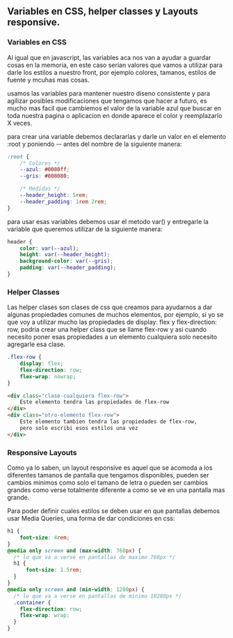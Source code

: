 ## Variables en CSS, helper classes y Layouts responsive.
### Variables en CSS
Al igual que en javascript, las variables aca nos van a ayudar a guardar cosas en la memoria, en este caso serian valores que vamos a utilizar para darle los estilos a nuestro front, por ejemplo colores, tamanos, estilos de fuente y mcuhas mas cosas.

usamos las variables para mantener nuestro diseno consistente y para agilizar posibles modificaciones que tengamos que hacer a futuro, es mucho mas facil que cambiemos el valor de la variable azul que buscar en toda nuestra pagina o aplicacion en donde aparece el color y reemplazarlo X veces.

para crear una variable debemos declararlas y darle un valor en el elemento :root y poniendo -- antes del nombre de la siguiente manera:

```css
:root {
    /* Colores */
    --azul: #0080ff;
    --gris: #808080;

    /* Medidas */
    --header_height: 5rem;
    --header_padding: 1rem 2rem;
}
```
para usar esas variables debemos usar el metodo var() y entregarle la variable que queremos utilizar de la siguiente manera:

```css
header {
    color: var(--azul);
    height: var(--header_height);
    background-color: var(--gris);
    padding: var(--header_padding);
}
```

### Helper Classes
Las helper clases son clases de css que creamos para ayudarnos a dar algunas propiedades comunes de muchos elementos, por ejemplo, si yo se que voy a utilizar mucho las propiedades de display: flex y flex-direction: row, podria crear una helper class que se llame flex-row y asi cuando necesito poner esas propiedades a un elemento cualquiera solo necesito agregarle esa clase.

```css
.flex-row {
    display: flex;
    flex-direction: row;
    flex-wrap: nowrap;
}
```
```html
<div class="clase-cualquiera flex-row">
    Este elemento tendra las propiedades de flex-row
</div>
<div class="otro-elemento flex-row">
    Este elemento tambien tendra las propiedades de flex-row,
    pero solo escribi esos estilos una vez
</div>
```

### Responsive Layouts
Como ya lo saben, un layout responsive es aquel que se acomoda a los diferentes tamanos de pantalla que tengamos disponibles, pueden ser cambios minimos como solo el tamano de letra o pueden ser cambios grandes como verse totalmente diferente a como se ve en una pantalla mas grande.

Para poder definir cuales estilos se deben usar en que pantallas debemos usar Media Queries, una forma de dar condiciones en css:

```css
h1 {
    font-size: 4rem;
}
@media only screen and (max-width: 768px) {
  /* lo que va a verse en pantallas de maximo 768px */
  h1 {
      font-size: 1.5rem;
  }
}
@media only screen and (min-width: 1280px) {
  /* lo que va a verse en pantallas de minimo 10280px */
  .container {
    flex-direction: row;
    flex-wrap: wrap;
  }
}
```